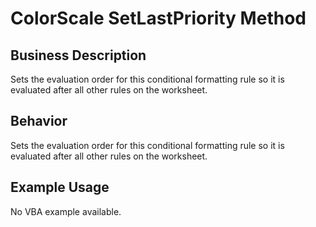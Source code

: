 # ColorScale SetLastPriority Method

## Business Description
Sets the evaluation order for this conditional formatting rule so it is evaluated after all other rules on the worksheet.

## Behavior
Sets the evaluation order for this conditional formatting rule so it is evaluated after all other rules on the worksheet.

## Example Usage
No VBA example available.